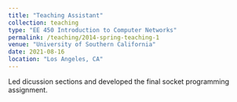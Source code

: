 ```yaml
---
title: "Teaching Assistant"
collection: teaching
type: "EE 450 Introduction to Computer Networks"
permalink: /teaching/2014-spring-teaching-1
venue: "University of Southern California"
date: 2021-08-16
location: "Los Angeles, CA"
---
```


Led dicussion sections and developed the final socket programming assignment.

